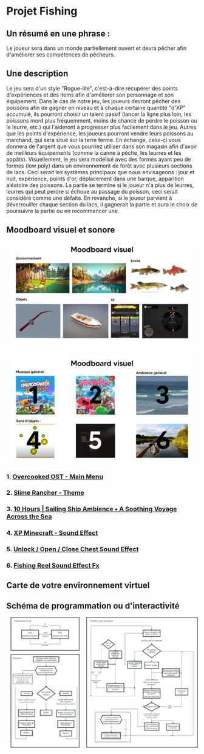 # Projet Fishing 

## Un résumé en une phrase :
Le joueur sera dans un monde partiellement ouvert et devra pêcher afin d'améliorer ses compétences de pêcheurs.

## Une description 
Le jeu sera d'un style "Rogue-lite", c'est-à-dire récupérer des points d'expériences et des items afin d'améliorer son personnage et son équipement. Dans le cas de notre jeu, les joueurs devront pêcher des poissons afin de gagner en niveau et à chaque certaine quantité "d'XP" accumulé, ils pourront choisir un talent passif (lancer la ligne plus loin, les poissons mord plus fréquemment, moins de chance de perdre le poisson ou le leurre, etc.) qui l'aideront à progresser plus facilement dans le jeu. Autres que les points d'expérience, les joueurs pourront vendre leurs poissons au marchand, qui sera situé sur la terre ferme. En échange, celui-ci vous donnera de l'argent que vous pourriez utiliser dans son magasin afin d'avoir de meilleurs équipements (comme la canne à pêche, les leurres et les appâts). Visuellement, le jeu sera modélisé avec des formes ayant peu de formes (low poly) dans un environnement de forêt avec plusieurs sections de lacs. Ceci serait les systèmes principaux que nous envisageons : jour et nuit, expérience, points d'or, déplacement dans une barque, apparition aléatoire des poissons.
La partie se termine si le joueur n'a plus de leurres, leurres qui peut perdre si échoue au passage du poisson, ceci serait considéré comme une défaite. En revanche, si le joueur parvient à déverrouiller chaque section du lacs, il gagnerait la partie et aura le choix de poursuivre la partie ou en recommencer une.

## Moodboard visuel et sonore

![MoodBoard - visuel.png](assets/img/visuel.png)

![MoodBoard - visuel.png](assets/img/sonore.png)

### 1. [Overcooked OST - Main Menu](https://www.youtube.com/watch?v=WZbQrsR09KE)
### 2. [Slime Rancher - Theme](https://www.youtube.com/watch?v=XVICKp0UyKs&list=OLAK5uy_kNtisC0RmQPxX88BKricbHwm6tCkvThIw)
### 3. [10 Hours | Sailing Ship Ambience • A Soothing Voyage Across the Sea](https://www.youtube.com/watch?v=QI3lHS55OaU)
### 4. [XP Minecraft - Sound Effect](https://www.youtube.com/watch?v=dp8nbKCh1Tg&pp=ygUWeHAgYmFyIG1pbmVjcmFmdCBzb3VuZA%3D%3D)
### 5. [Unlock / Open / Close Chest Sound Effect](https://www.youtube.com/watch?v=gQqaABe4RyM)
### 6. [Fishing Reel Sound Effect Fx](https://www.youtube.com/watch?v=MUny9Nl27Zs)


## Carte de votre environnement virtuel 


## Schéma de programmation ou d'interactivité
![MoodBoard - visuel.png](assets/img/schema.png)
